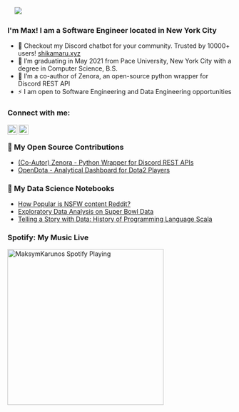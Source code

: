 <a href="https://sourcerer.io/maksymkarunos"><img src="https://img.shields.io/badge/Python-31%20commits-orange.svg" alt=""></a>
<a href="https://sourcerer.io/maksymkarunos"><img src="https://img.shields.io/badge/JavaScript-25%20commits-orange.svg" alt=""></a>
<a href="https://sourcerer.io/maksymkarunos"><img src="https://img.shields.io/badge/C-24%20commits-orange.svg" alt=""></a>
<a href="https://sourcerer.io/maksymkarunos"><img src="https://img.shields.io/badge/C++-14%20commits-orange.svg" alt=""></a>
![](https://komarev.com/ghpvc/?username=MaksymKarunos&color=green)  
### I'm Max! I am a Software Engineer located in New York City 
- 🔭 Checkout my Discord chatbot for your community. Trusted by 10000+ users! [shikamaru.xyz](https://shikamaru.xyz/)
- 🔭 I’m graduating in May 2021 from Pace University, New York City with a degree in Computer Science, B.S.
- 🌱 I’m a co-author of Zenora, an open-source python wrapper for Discord REST API    
- ⚡ I am open to Software Engineering and Data Engineering opportunities              
  
### Connect with me:
  
[<img align="left" alt="maksymKarunos | LinkedIn" width="22px" src="https://cdn.jsdelivr.net/npm/simple-icons@v3/icons/linkedin.svg" />](https://www.linkedin.com/in/mkarunos/)
[<img align="left" alt="maksymKarunos | LinkedIn" width="22px" src="https://cdn.jsdelivr.net/npm/simple-icons@v3/icons/gmail.svg" />](mailto:maksim.karunos@gmail.com?subject=[GitHub]%20Source%20Han%20Sans)
<br />

### 📕 My Open Source Contributions

<!-- BLOG-POST-LIST:START -->
- [(Co-Autor) Zenora - Python Wrapper for Discord REST APIs](https://github.com/ahnaf-zamil/zenora)
- [OpenDota - Analytical Dashboard for Dota2 Players](https://github.com/odota/web)
<!-- BLOG-POST-LIST:END -->

 

### 📕 My Data Science Notebooks

<!-- BLOG-POST-LIST:START -->
- [How Popular is NSFW content Reddit?](https://www.kaggle.com/maksymkarunos/does-nsfw-content-hype-on-reddit)
- [Exploratory Data Analysis on Super Bowl Data](https://github.com/MaksymKarunos/Data-Analysis-on-Super-Bowl-Data/blob/master/notebook.ipynb)
- [Telling a Story with Data: History of Programming Language Scala](https://github.com/MaksymKarunos/GitHubHistoryofScala/blob/master/notebook.ipynb)
<!-- BLOG-POST-LIST:END -->



### Spotify: My Music Live 
[<img src="https://now-playing-codestackr.vercel.app/api/spotify-playing" alt="MaksymKarunos Spotify Playing" width="350" />](https://open.spotify.com/user/31jznq5cnfhfuaqbwwbkho2xlgna?si=ovGF5mqKRG6QK2QzWyYygw)

